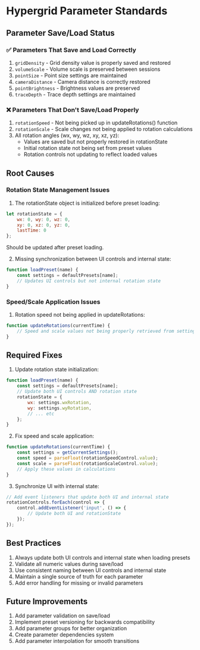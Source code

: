 # Hypergrid Parameter Standards

## Parameter Save/Load Status

### ✅ Parameters That Save and Load Correctly
1. `gridDensity` - Grid density value is properly saved and restored
2. `volumeScale` - Volume scale is preserved between sessions
3. `pointSize` - Point size settings are maintained
4. `cameraDistance` - Camera distance is correctly restored
5. `pointBrightness` - Brightness values are preserved
6. `traceDepth` - Trace depth settings are maintained

### ❌ Parameters That Don't Save/Load Properly
1. `rotationSpeed` - Not being picked up in updateRotations() function
2. `rotationScale` - Scale changes not being applied to rotation calculations
3. All rotation angles (wx, wy, wz, xy, xz, yz):
   - Values are saved but not properly restored in rotationState
   - Initial rotation state not being set from preset values
   - Rotation controls not updating to reflect loaded values

## Root Causes

### Rotation State Management Issues
1. The rotationState object is initialized before preset loading:
```javascript
let rotationState = {
    wx: 0, wy: 0, wz: 0,
    xy: 0, xz: 0, yz: 0,
    lastTime: 0
};
```
Should be updated after preset loading.

2. Missing synchronization between UI controls and internal state:
```javascript
function loadPreset(name) {
    const settings = defaultPresets[name];
    // Updates UI controls but not internal rotation state
}
```

### Speed/Scale Application Issues
1. Rotation speed not being applied in updateRotations:
```javascript
function updateRotations(currentTime) {
    // Speed and scale values not being properly retrieved from settings
}
```

## Required Fixes

1. Update rotation state initialization:
```javascript
function loadPreset(name) {
    const settings = defaultPresets[name];
    // Update both UI controls AND rotation state
    rotationState = {
        wx: settings.wxRotation,
        wy: settings.wyRotation,
        // ... etc
    };
}
```

2. Fix speed and scale application:
```javascript
function updateRotations(currentTime) {
    const settings = getCurrentSettings();
    const speed = parseFloat(rotationSpeedControl.value);
    const scale = parseFloat(rotationScaleControl.value);
    // Apply these values in calculations
}
```

3. Synchronize UI with internal state:
```javascript
// Add event listeners that update both UI and internal state
rotationControls.forEach(control => {
    control.addEventListener('input', () => {
        // Update both UI and rotationState
    });
});
```

## Best Practices
1. Always update both UI controls and internal state when loading presets
2. Validate all numeric values during save/load
3. Use consistent naming between UI controls and internal state
4. Maintain a single source of truth for each parameter
5. Add error handling for missing or invalid parameters

## Future Improvements
1. Add parameter validation on save/load
2. Implement preset versioning for backwards compatibility
3. Add parameter groups for better organization
4. Create parameter dependencies system
5. Add parameter interpolation for smooth transitions
